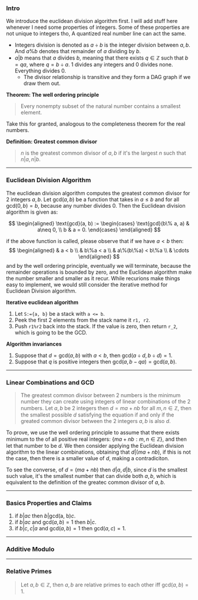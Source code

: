 ### **Intro**

We introduce the euclidean division algorithm first. I will add stuff here whenever I need some properties of integers. Some of these properties are not unique to integers tho, A quantized real number line can act the same. 

* Integers division is denoted as $a\div b$ is the integer division between $a, b$. And $a\% b$ denotes that remainder of $a$ dividing by $b$. 
* $a|b$ means that $a$ divides $b$, meaning that there exists $q\in \mathbb Z$ such that $b = qa$, where $q = b\div a$. $1$ divides any integers and $0$ divides none. Everything divides $0$. 
  * The divisor relationship is transitive and they form a DAG graph if we draw them out. 


**Theorem: The well ordering principle**
> Every nonempty subset of the natural number contains a smallest element. 

Take this for granted, analogous to the completeness theorem for the real numbers. 

**Definition: Greatest common divisor**

> $n$ is the greatest common divisor of $a, b$ if it's the largest $n$ such that $n|a, n|b$. 

---
### **Euclidean Division Algorithm**

The euclidean division algorithm computes the greatest common divisor for 2 integers $a, b$. Let $\text{gcd}(a, b)$ be a function that takes in $a \le b$ and for all $\text{gcd}(0, b) = b$, because any number divides $0$. Then the Euclidean division algorithm is given as: 

$$
\begin{aligned}
    \text{gcd}(a, b) := \begin{cases}
        \text{gcd}(b\% a, a) & a\neq 0, 
        \\
        b       & a = 0.
    \end{cases}
\end{aligned}
$$

if the above function is called, please observe that if we have $a < b$ then: 
$$
\begin{aligned}
    & a < b
    \\
    & b\%a < a
    \\
    & a\%(b\%a) < b\%a
    \\
    & \cdots 
\end{aligned}
$$
and by the well ordering principle, eventually we will terminate, because the remainder operations is bounded by zero, and the Euclidean algorithm make the number smaller and smaller as it recur. While recurions make things easy to implement, we would still consider the iterative method for Euclidean Division algorithm. 

**Iterative euclidean algorithm**

1. Let `S:={a, b}` be a stack with `a <= b`. 
2. Peek the first 2 elements from the stack name it `r1, r2`. 
3. Push `r1%r2` back into the stack. If the value is zero, then return `r_2`, which is going to be the GCD. 

**Algorithm invariances**

1. Suppose that $d = \text{gcd}(a, b)$ with $a < b$, then $\text{gcd}(a\div d, b\div d) = 1$.
2. Suppose that $q$ is positive integers then $\text{gcd}(a, b - qa) = \text{gcd}(a, b)$. 

---
### **Linear Combinations and GCD**

> The greatest common divisor between 2 numbers is the minimum number they can create using integers of linear combinations of the 2 numbers. Let $a, b$ be 2 integers then $d = ma + nb$ for all $m, n \in \mathbb Z$, then the smallest possible $d$ satisfying the equation if and only if the greated common divisor between the 2 integers $a, b$ is also $d$. 

To prove, we use the well ordering principle to assume that there exists minimum to the of all positive real integers: $\{ma + n b: m, n \in \mathbb Z\}$, and then let that number to be $d$. We then consider applying the Euclidean division algorithm to the linear combinations, obtaining that $d|(ma + nb)$, if this is not the case, then there is a smaller value of $d$, making a contradiciton. 

To see the converse, of $d = (ma + nb)$ then $d|a, d|b$, since $d$ is the smallest such value, it's the smallest number that can divide both $a, b$, which is equivalent to the definition of the greatec common divisor of $a, b$. 


---
### **Basics Properties and Claims**

1. if $b|ac$ then $b|\text{gcd(a, b)}c$. 
2. if $b|ac$ and $\text{gcd}(a, b) = 1$ then $b|c$. 
3. if $b|c, c|a$ and $\text{gcd}(a, b) = 1$ then $\text{gcd}(a, c) = 1$. 




---
### **Additive Modulo**






---
### **Relative Primes**

> Let $a, b \in \mathbb Z$, then $a, b$ are relative primes to each other iff $\text{gcd}(a, b) = 1$. 
